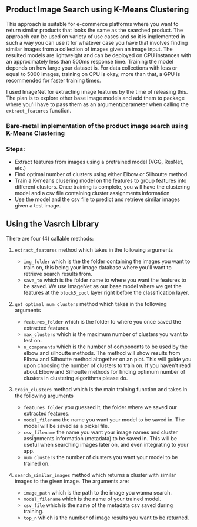 ## **Product Image Search using K-Means Clustering**
This approach is suitable for e-commerce platforms where you want to return similar products that looks the same as the searched product. The approach can be used on variety of use cases and so it is implemented in such a way you can use it for whatever case you have that involves finding similar images from a collection of images given an image input.
The resulted models are lightweight and can be deployed on CPU instances with an approximately less than 500ms response time.
Training the model depends on how large your dataset is. For data collections with less or equal to 5000 images, training on CPU is okay, more than that, a GPU is recommended for faster training times.

I used ImageNet for extracting image features by the time of releasing this. The plan is to explore other base image models and add them to package where you'll have to pass them as an argument/parameter when calling the `extract_features` function.

### Bare-metal implementation of the product image search using K-Means Clustering

### Steps:
- Extract features from images using a pretrained model (VGG, ResNet, etc.)
- Find optimal number of clusters using either Elbow or Silhoutte method.
- Train a K-means clusering model on the features to group features into different clusters. Once training is complete, you will have the clustering model and a csv file containing cluster assignments information
- Use the model and the csv file to predict and retrieve similar images given a test image.

## Using the Vasrch Library
There are four (4) callable methods:
1. `extract_features` method which takes in the following arguments
    - `img_folder` which is the the folder containing the images you want to train on, this being your image database where you'll want to retrieve search results from.
    - `save_to` which is the folder name to where you want the features to be saved.
    We use ImageNet as our base model where we get the features at the `block5_pool` layer right before the classification layer.

2. `get_optimal_num_clusters` method which takes in the following arguments
    - `features_folder` which is the folder to where you once saved the extracted features.
    - `max_clusters` which is the maximum number of clusters you want to test on.
    - `n_components` which is the number of components to be used by the elbow and silhoutte methods.
    The method will show results from Elbow and Silhoutte method altogether on an plot. This will guide you upon choosing the number of clusters to train on. If you haven't read about Elbow and Silhoutte methods for finding optimum number of clusters in clustering algorithms please do.

3. `train_clusters` method which is the main training function and takes in the following arguments
    - `features_folder` you guessed it, the folder where we saved our extracted features.
    - `model_filename` the name you want your model to be saved in. The model will be saved as a pickel file.
    - `csv_filename` the name you want your image names and cluster assignments information (metadata) to be saved in. This will be useful when searching images later on, and even integrating to your app.
    - `num_clusters` the number of clusters you want your model to be trained on.

4. `search_similar_images` method which returns a cluster with similar images to the given image. The arguments are:
    - `image_path` which is the path to the image you wanna search.
    - `model_filename` which is the name of your trained model.
    - `csv_file` which is the name of the metadata csv saved during training.
    - `top_n` which is the number of image results you want to be returned.